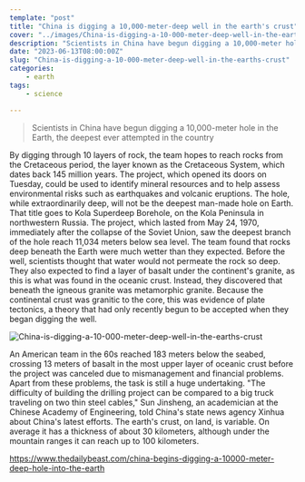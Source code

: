 ```yaml
---
template: "post"
title: "China is digging a 10,000-meter-deep well in the earth's crust"
cover: "../images/China-is-digging-a-10-000-meter-deep-well-in-the-earths-crust.jpg"
description: "Scientists in China have begun digging a 10,000-meter hole in the Earth, the deepest ever attempted in the country"
date: "2023-06-13T08:00:00Z"
slug: "China-is-digging-a-10-000-meter-deep-well-in-the-earths-crust"
categories: 
    - earth
tags:
    - science

---
```


<blockquote>
Scientists in China have begun digging a 10,000-meter hole in the Earth, the deepest ever attempted in the country
</blockquote>


By digging through 10 layers of rock, the team hopes to reach rocks from the Cretaceous period, the layer known as the Cretaceous System, which dates back 145 million years. The project, which opened its doors on Tuesday, could be used to identify mineral resources and to help assess environmental risks such as earthquakes and volcanic eruptions. The hole, while extraordinarily deep, will not be the deepest man-made hole on Earth. That title goes to Kola Superdeep Borehole, on the Kola Peninsula in northwestern Russia. The project, which lasted from May 24, 1970, immediately after the collapse of the Soviet Union, saw the deepest branch of the hole reach 11,034 meters below sea level. The team found that rocks deep beneath the Earth were much wetter than they expected. Before the well, scientists thought that water would not permeate the rock so deep. They also expected to find a layer of basalt under the continent's granite, as this is what was found in the oceanic crust. Instead, they discovered that beneath the igneous granite was metamorphic granite. Because the continental crust was granitic to the core, this was evidence of plate tectonics, a theory that had only recently begun to be accepted when they began digging the well.


<img src="/static/34b1e4bee1a132bd5c3d49e27dd8f607/a8240/China-is-digging-a-10-000-meter-deep-well-in-the-earths-crust.jpg" alt="China-is-digging-a-10-000-meter-deep-well-in-the-earths-crust"/>



An American team in the 60s reached 183 meters below the seabed, crossing 13 meters of basalt in the most upper layer of oceanic crust before the project was canceled due to mismanagement and financial problems. Apart from these problems, the task is still a huge undertaking. "The difficulty of building the drilling project can be compared to a big truck traveling on two thin steel cables," Sun Jinsheng, an academician at the Chinese Academy of Engineering, told China's state news agency Xinhua about China's latest efforts. The earth's crust, on land, is variable. On average it has a thickness of about 30 kilometers, although under the mountain ranges it can reach up to 100 kilometers.

<a href="https://www.thedailybeast.com/china-begins-digging-a-10000-meter-deep-hole-into-the-earth">https://www.thedailybeast.com/china-begins-digging-a-10000-meter-deep-hole-into-the-earth</a>